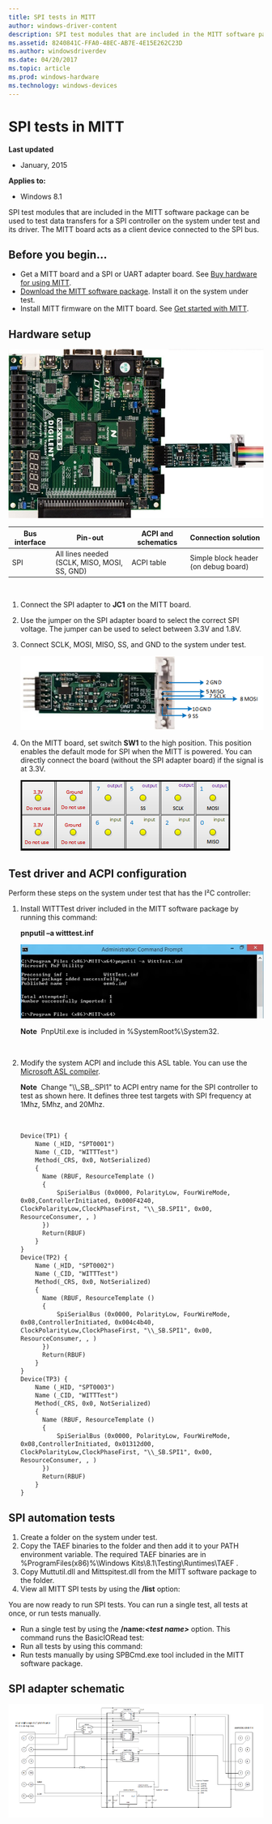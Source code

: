```yaml
---
title: SPI tests in MITT
author: windows-driver-content
description: SPI test modules that are included in the MITT software package.
ms.assetid: 8240841C-FFA0-48EC-AB7E-4E15E262C23D
ms.author: windowsdriverdev
ms.date: 04/20/2017
ms.topic: article
ms.prod: windows-hardware
ms.technology: windows-devices
---
```


# SPI tests in MITT


**Last updated**

-   January, 2015

**Applies to:**

-   Windows 8.1

SPI test modules that are included in the MITT software package can be used to test data transfers for a SPI controller on the system under test and its driver. The MITT board acts as a client device connected to the SPI bus.

## Before you begin...


-   Get a MITT board and a SPI or UART adapter board. See [Buy hardware for using MITT](https://msdn.microsoft.com/library/windows/hardware/dn919811).
-   [Download the MITT software package](https://msdn.microsoft.com/library/windows/hardware/dn919810). Install it on the system under test.
-   Install MITT firmware on the MITT board. See [Get started with MITT](https://msdn.microsoft.com/library/windows/hardware/dn919779).

## Hardware setup


![spi mitt test](images/spi.jpg)

| Bus interface | Pin-out                                      | ACPI and schematics | Connection solution                  |
|---------------|----------------------------------------------|---------------------|--------------------------------------|
| SPI           | All lines needed (SCLK, MISO, MOSI, SS, GND) | ACPI table          | Simple block header (on debug board) |

 

1.  Connect the SPI adapter to **JC1** on the MITT board.
2.  Use the jumper on the SPI adapter board to select the correct SPI voltage. The jumper can be used to select between 3.3V and 1.8V.
3.  Connect SCLK, MOSI, MISO, SS, and GND to the system under test.

    ![spi wiring](images/spiwiring.png)

4.  On the MITT board, set switch **SW1** to the high position. This position enables the default mode for SPI when the MITT is powered. You can directly connect the board (without the SPI adapter board) if the signal is at 3.3V.

    ![spi power](images/spi-power.png)

## Test driver and ACPI configuration


Perform these steps on the system under test that has the I²C controller:

1.  Install WITTTest driver included in the MITT software package by running this command:

    **pnputil –a witttest.inf**

    ![intall witt driver for the mitt board](images/mitt-install-witt.png)

    **Note**  PnpUtil.exe is included in %SystemRoot%\\System32.

     

2.  Modify the system ACPI and include this ASL table. You can use the [Microsoft ASL compiler](https://msdn.microsoft.com/library/windows/hardware/dn551195).

    **Note**  Change "\\\\\_SB\_.SPI1" to ACPI entry name for the SPI controller to test as shown here. It defines three test targets with SPI frequency at 1Mhz, 5Mhz, and 20Mhz.

     

    ``` syntax
    Device(TP1) {
        Name (_HID, "SPT0001") 
        Name (_CID, "WITTTest") 
        Method(_CRS, 0x0, NotSerialized)
        {
          Name (RBUF, ResourceTemplate ()
          {
              SpiSerialBus (0x0000, PolarityLow, FourWireMode, 0x08,ControllerInitiated, 0x000F4240, ClockPolarityLow,ClockPhaseFirst, "\\_SB.SPI1", 0x00, ResourceConsumer, , )
          })
          Return(RBUF)
        }
    }
    Device(TP2) {
        Name (_HID, "SPT0002") 
        Name (_CID, "WITTTest") 
        Method(_CRS, 0x0, NotSerialized)
        {
          Name (RBUF, ResourceTemplate ()
          {
              SpiSerialBus (0x0000, PolarityLow, FourWireMode, 0x08,ControllerInitiated, 0x004c4b40, ClockPolarityLow,ClockPhaseFirst, "\\_SB.SPI1", 0x00, ResourceConsumer, , )
          })
          Return(RBUF)
        }
    }
    Device(TP3) {
        Name (_HID, "SPT0003") 
        Name (_CID, "WITTTest") 
        Method(_CRS, 0x0, NotSerialized)
        {
          Name (RBUF, ResourceTemplate ()
          {
              SpiSerialBus (0x0000, PolarityLow, FourWireMode, 0x08,ControllerInitiated, 0x01312d00, ClockPolarityLow,ClockPhaseFirst, "\\_SB.SPI1", 0x00, ResourceConsumer, , )
          })
          Return(RBUF)
        }
    }

    ```

## SPI automation tests


1.  Create a folder on the system under test.
2.  Copy the TAEF binaries to the folder and then add it to your PATH environment variable. The required TAEF binaries are in %ProgramFiles(x86)%\\Windows Kits\\8.1\\Testing\\Runtimes\\TAEF .
3.  Copy Muttutil.dll and Mittspitest.dll from the MITT software package to the folder.
4.  View all MITT SPI tests by using the **/list** option:

You are now ready to run SPI tests. You can run a single test, all tests at once, or run tests manually.

-   Run a single test by using the **/name:*&lt;test name&gt;*** option. This command runs the BasicIORead test:
-   Run all tests by using this command:
-   Run tests manually by using SPBCmd.exe tool included in the MITT software package.

## SPI adapter schematic


![spi schematic](images/spi-schematic.png)

 

 




